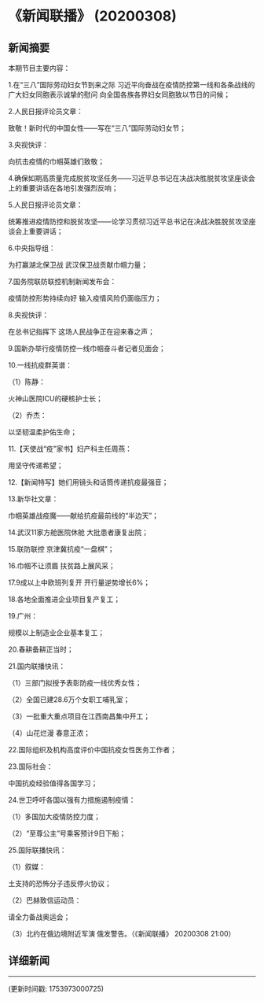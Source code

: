 # 《新闻联播》 (20200308)

## 新闻摘要

本期节目主要内容：

1.在“三八”国际劳动妇女节到来之际 习近平向奋战在疫情防控第一线和各条战线的广大妇女同胞表示诚挚的慰问 向全国各族各界妇女同胞致以节日的问候；

2.人民日报评论员文章：

致敬！新时代的中国女性——写在“三八”国际劳动妇女节；

3.央视快评：

向抗击疫情的巾帼英雄们致敬；

4.确保如期高质量完成脱贫攻坚任务——习近平总书记在决战决胜脱贫攻坚座谈会上的重要讲话在各地引发强烈反响；

5.人民日报评论员文章：

统筹推进疫情防控和脱贫攻坚——论学习贯彻习近平总书记在决战决胜脱贫攻坚座谈会上重要讲话；

6.中央指导组：

为打赢湖北保卫战 武汉保卫战贡献巾帼力量；

7.国务院联防联控机制新闻发布会：

疫情防控形势持续向好 输入疫情风险仍面临压力；

8.央视快评：

在总书记指挥下 这场人民战争正在迎来春之声；

9.国新办举行疫情防控一线巾帼奋斗者记者见面会；

10.一线抗疫群英谱：

（1）陈静：

火神山医院ICU的硬核护士长；

（2）乔杰：

以坚韧温柔护佑生命；

11.【天使战“疫”家书】妇产科主任周燕：

用坚守传递希望；

12.【新闻特写】她们用镜头和话筒传递抗疫最强音；

13.新华社文章：

巾帼英雄战疫魔——献给抗疫最前线的“半边天”；

14.武汉11家方舱医院休舱 大批患者康复出院；

15.联防联控 京津冀抗疫“一盘棋”；

16.巾帼不让须眉 扶贫路上展风采；

17.9成以上中欧班列复开 开行量逆势增长6%；

18.各地全面推进企业项目复产复工；

19.广州：

规模以上制造业企业基本复工；

20.春耕备耕正当时；

21.国内联播快讯：

（1）三部门拟授予表彰防疫一线优秀女性；

（2）全国已建28.6万个女职工哺乳室；

（3）一批重大重点项目在江西南昌集中开工；

（4）山花烂漫 春意正浓；

22.国际组织及机构高度评价中国抗疫女性医务工作者；

23.国际社会：

中国抗疫经验值得各国学习；

24.世卫呼吁各国以强有力措施遏制疫情：

（1）多国加大疫情防控力度；

（2）“至尊公主”号乘客预计9日下船；

25.国际联播快讯：

（1）叙媒：

土支持的恐怖分子违反停火协议；

（2）巴赫致信运动员：

请全力备战奥运会；

（3）北约在俄边境附近军演 俄发警告。（《新闻联播》 20200308 21:00）

## 详细新闻

---

(更新时间戳: 1753973000725)

